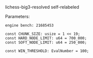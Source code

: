 lichess-big3-resolved self-relabeled

Parameters:

```
engine bench: 21685453

const CHUNK_SIZE: usize = 1 << 19;
const HARD_NODE_LIMIT: u64 = 700_000;
const SOFT_NODE_LIMIT: u64 = 250_000;

const WIN_THRESHOLD: EvalNumber = 100;
```
